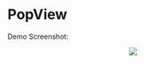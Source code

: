 PopView
=======

Demo Screenshot:
<p align="center"><img src="https://raw.github.com/alikaragoz/MCSwipeTableViewCell/master/github-assets/mcswipe-front.png"/></p>
